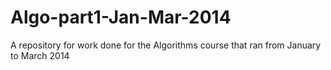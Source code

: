 Algo-part1-Jan-Mar-2014
=======================

A repository for work done for the Algorithms course that ran from January to March 2014
